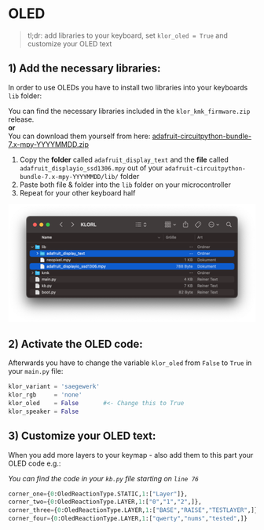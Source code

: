 # OLED

>tl;dr: add libraries to your keyboard, set `klor_oled = True` and customize your OLED text
## 1) Add the necessary libraries: 
In order to use OLEDs you have to install two libraries into your keyboards `lib` folder:

You can find the necessary libraries included in the `klor_kmk_firmware.zip` release.\
**or**\
You can download them yourself from here: [adafruit-circuitpython-bundle-7.x-mpy-YYYYMMDD.zip](https://github.com/adafruit/Adafruit_CircuitPython_Bundle/releases/)

1) Copy the **folder** called `adafruit_display_text` and the **file** called `adafruit_displayio_ssd1306.mpy` out of your `adafruit-circuitpython-bundle-7.x-mpy-YYYYMMDD/lib/` folder
2) Paste both file & folder into the `lib` folder on your microcontroller
3) Repeat for your other keyboard half

<p>
  <img alt="OLED lib folder" src="images/oled_lib.png">
</p>

## 2) Activate the OLED code:
Afterwards you have to change the variable `klor_oled` from `False` to `True` in your `main.py` file:

```python
klor_variant = 'saegewerk'
klor_rgb     = 'none'
klor_oled    = False       #<- Change this to True
klor_speaker = False
```

## 3) Customize your OLED text:
When you add more layers to your keymap - also add them to this part your OLED code e.g.:

*You can find the code in your `kb.py` file starting on `line 76`*
```python
corner_one={0:OledReactionType.STATIC,1:["Layer"]},
corner_two={0:OledReactionType.LAYER,1:["0","1","2",]},
corner_three={0:OledReactionType.LAYER,1:["BASE","RAISE","TESTLAYER",]},
corner_four={0:OledReactionType.LAYER,1:["qwerty","nums","tested",]}
```

